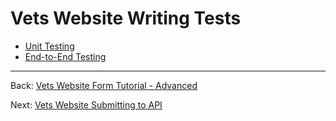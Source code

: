 # Vets Website Writing Tests


* [Unit Testing](../../testing/unit-testing.md)
* [End-to-End Testing](../../testing/end-to-end-testing.md)

<hr>

Back: [Vets Website Form Tutorial - Advanced](form-tutorial-advanced.md)

Next: [Vets Website Submitting to API](submitting-to-api.md)
